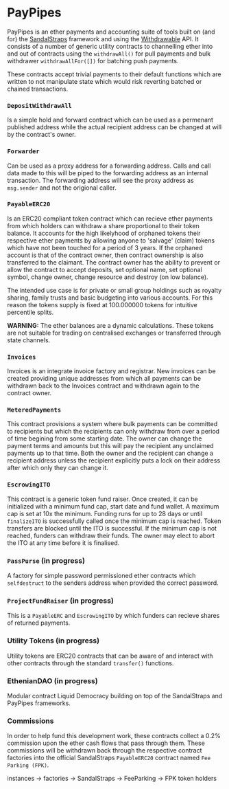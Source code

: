 # PayPipes

PayPipes is an ether payments and accounting suite of tools built on (and for) 
the [SandalStraps](https://github.com/o0ragman0o/SandalStraps) framework and
using the [Withdrawable](https://github.com/o0ragman0o/Withdrawable) API.
It consists of a number of generic utility contracts to channelling ether into
and out of contracts using the `withdrawAll()` for pull payments and bulk
withdrawer `withdrawAllFor([])` for batching push payments.

These contracts accept trivial payments to their default functions which are
written to not manipulate state which would risk reverting batched or chained
transactions.

### `DepositWithdrawAll`
Is a simple hold and forward contract which can be used
as a permenant published address while the actual recipient address can be
changed at will by the contract's owner.

### `Forwarder`
Can be used as a proxy address for a forwarding address. Calls and call data
made to this will be piped to the forwarding address as an internal transaction.
The forwarding address will see the proxy address as `msg.sender` and not the
origional caller.

### `PayableERC20`
Is an ERC20 compliant token contract which can recieve ether
payments from which holders can withdraw a share proportional to their token
balance. It accounts for the high likelyhood of orphaned tokens their
respective ether payments by allowing anyone to 'salvage' (claim) tokens which
have not been touched for a period of 3 years.  If the orphaned account is that
of the contract owner, then contract ownership is also transferred to the
claimant.  The contract owner has the ability to prevent or allow the contract
to accept deposits, set optional name, set optional symbol, change owner, change
resource and destroy (on low balance).

The intended use case is for private or small group holdings such as royalty
sharing, family trusts and basic budgeting into various accounts. For this
reason the tokens supply is fixed at 100.000000 tokens for intuitive percentile
splits.

**WARNING:** The ether balances are a dynamic calculations. These tokens are not
suitable for trading on centralised exchanges or transferred through state
channels.

### `Invoices`
Invoices is an integrate invoice factory and registrar.  New invoices can be
created providing unique addresses from which all payments can be withdrawn back
to the Invoices contract and withdrawn again to the contract owner.

### `MeteredPayments`
This contract provisions a system where bulk payments can be committed to
recipients but which the recipients can only withdraw from over a period of time
begining from some starting date. The owner can change the payment terms and
amounts but this will pay the recipient any unclaimed payments up to that time.
Both the owner and the recipient can change a recipient address unless the
recipient explicitly puts a lock on their address after which only they can
change it.

### `EscrowingITO`
This contract is a generic token fund raiser. Once created, it can be
initialized with a minimum fund cap, start date and fund wallet. A maximum cap
is set at 10x the minimum. Funding runs for up to 28 days or until `finalizeITO`
is successfully called once the minimum cap is reached. Token transfers are
blocked until the ITO is successful. If the minimum cap is not reached, funders
can withdraw their funds. The owner may elect to abort the ITO at any time
before it is finalised.

### `PassPurse` (in progress)
A factory for simple password permissioned ether contracts which `selfdestruct`
to the senders address when provided the correct password.

### `ProjectFundRaiser` (in progress)
This is a `PayableERC` and `EscrowingITO` by which funders can recieve shares
of returned payments.

### Utility Tokens (in progress)
Utility tokens are ERC20 contracts that can be aware of and interact with other
contracts through the standard `transfer()` functions.

### EthenianDAO (in progress)
Modular contract Liquid Democracy building on top of the SandalStraps and
PayPipes frameworks.


### Commissions
In order to help fund this development work, these contracts collect a 0.2%
commission upon the ether cash flows that pass through them. These commissions
will be withdrawn back through the respective contract factories into the
official SandalStraps `PayableERC20` contract named `Fee Parking (FPK)`.

instances -> factories -> SandalStraps -> FeeParking -> FPK token holders
